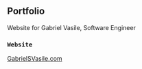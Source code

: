 ## Portfolio

Website for Gabriel Vasile, Software Engineer

### `Website`

[GabrielSVasile.com](https://www.gabrielsvasile.com)
